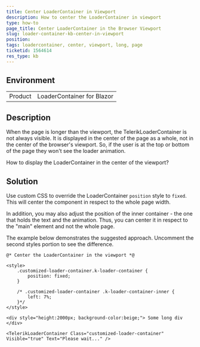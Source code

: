 ```yaml
---
title: Center LoaderContainer in Viewport
description: How to center the LoaderContainer in viewport
type: how-to
page_title: Center LoaderContainer in the Browser Viewport
slug: loader-container-kb-center-in-viewport
position: 
tags: loadercontainer, center, viewport, long, page
ticketid: 1564614
res_type: kb
---
```


## Environment
<table>
	<tbody>
		<tr>
			<td>Product</td>
			<td>LoaderContainer for Blazor</td>
		</tr>
	</tbody>
</table>


## Description

When the page is longer than the viewport, the TelerikLoaderContainer is not always visible. It is displayed in the center of the page as a whole, not in the center of the browser's viewport. So, if the user is at the top or bottom of the page they won't see the loader animation.

How to display the LoaderContainer in the center of the viewport?

## Solution

Use custom CSS to override the LoaderContainer `position` style to `fixed`. This will center the component in respect to the whole page width.

In addition, you may also adjust the position of the inner container - the one that holds the text and the animation. Thus, you can center it in respect to the "main" element and not the whole page.

The example below demonstrates the suggested approach. Uncomment the second styles portion to see the difference.

````RAZOR
@* Center the LoaderContainer in the viewport *@

<style>
    .customized-loader-container.k-loader-container {
        position: fixed;
    }

    /* .customized-loader-container .k-loader-container-inner {
        left: 7%;
    }*/
</style>

<div style="height:2000px; background-color:beige;"> Some long div </div>

<TelerikLoaderContainer Class="customized-loader-container" Visible="true" Text="Please wait..." />
````

